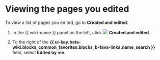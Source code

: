# Viewing the pages you edited

To view a list of pages you edited, go to **Created and edited**:

1. In the {{ wiki-name }} panel on the left, click ![](../_assets/wiki/svg/edited-icon.svg) **Created and edited**.

1. To the right of the **{{ ui-key.beta-wiki.blocks_common_favorites.blocks_b-favs-links.name_search }}** field, select **Edited by me**.